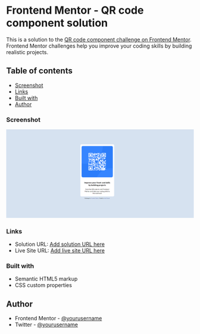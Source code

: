 # Frontend Mentor - QR code component solution

This is a solution to the [QR code component challenge on Frontend Mentor](https://www.frontendmentor.io/challenges/qr-code-component-iux_sIO_H). Frontend Mentor challenges help you improve your coding skills by building realistic projects. 

## Table of contents

  - [Screenshot](#screenshot)
  - [Links](#links)
  - [Built with](#built-with)
  - [Author](#author)


### Screenshot

![](images/Screenshot%202023-03-24%20200907.png)


### Links

- Solution URL: [Add solution URL here](https://www.frontendmentor.io/challenges/qr-code-component-iux_sIO_H)
- Live Site URL: [Add live site URL here](https://your-live-site-url.com)


### Built with

- Semantic HTML5 markup
- CSS custom properties


## Author

- Frontend Mentor - [@yourusername](https://www.frontendmentor.io/profile/AudiHazael)
- Twitter - [@yourusername](https://www.twitter.com/HazaelAudi)
